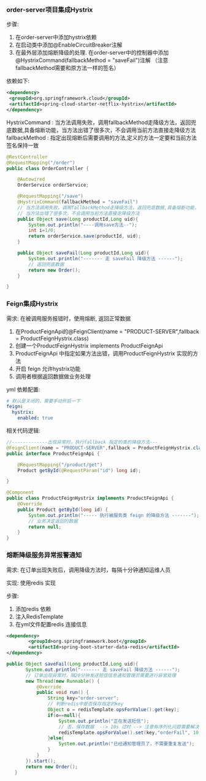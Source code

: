 ### order-server项目集成Hystrix

步骤:
1. 在order-server中添加hystrix依赖
2. 在启动类中添加@EnableCircuitBreaker注解
3. 在最外层添加熔断降级的处理. 在order-server中的控制器中添加@HystrixCommand(fallbackMethod = "saveFail")注解   （注意fallbackMethod需要和原方法一样的签名）

依赖如下:
```xml
<dependency>
 <groupId>org.springframework.cloud</groupId>
 <artifactId>spring-cloud-starter-netflix-hystrix</artifactId>
</dependency>
```


HystrixCommand : 当方法调用失败，调用fallbackMethod走降级方法，返回兜底数据,具备熔断功能，当方法出错了很多次，不会调用当前方法直接走降级方法
fallbackMethod : 指定出现熔断后需要调用的方法,定义的方法一定要和当前方法签名保持一致

```java
@RestController
@RequestMapping("/order")
public class OrderController {

    @Autowired
    OrderService orderService;

    @RequestMapping("/save")
    @HystrixCommand(fallbackMethod = "saveFail")
    // 当方法调用失败，调用fallbackMethod走降级方法，返回兜底数据,具备熔断功能，
    // 当方法出错了很多次，不会调用当前方法直接走降级方法
    public Object save(Long productId,Long uid){
        System.out.println("----调用save方法--");
        int i=1/0;
        return orderService.save(productId, uid);
    }

    public Object saveFail(Long productId,Long uid){
        System.out.println("------- 走 saveFail 降级方法 ------");
        // 返回兜底数据
        return new Order();
    }

}

```

### Feign集成Hystrix

需求: 在被调用服务报错时，使用熔断, 返回正常数据

1. 在ProductFeignApi的@FeignClient(name = "PRODUCT-SERVER",fallback = ProductFeignHystrix.class)
2. 创建一个ProductFeignHystrix implements ProductFeignApi
3. ProductFeignApi 中指定如果方法出错，调用ProductFeignHystrix 实现的方法
4. 开启 feign 允许hystrix功能
5. 调用者根据返回数据做业务处理

yml 依赖配置:
```yml
# 默认是关闭的，需要手动开启一下
feign:
  hystrix:
    enabled: true
```
相关代码逻辑:
```java
//-------------出现异常时，执行fallback 指定的类的降级方法---
@FeignClient(name = "PRODUCT-SERVER",fallback = ProductFeignHystrix.class)
public interface ProductFeignApi {

    @RequestMapping("/product/get")
    Product getById(@RequestParam("id") long id);

}

@Component
public class ProductFeignHystrix implements ProductFeignApi {
    @Override
    public Product getById(long id) {
        System.out.println("----- 执行被服务类 feign 的降级方法 -------");
        // 业务决定返回的数据
        return null;
    }
}
```


### 熔断降级服务异常报警通知

需求: 在订单出现失败后，调用降级方法时，每隔十分钟通知运维人员

实现: 使用redis 实现

步骤:
1. 添加redis 依赖
2. 注入RedisTemplate
3. 在yml文件配置redis 连接信息

```xml
<dependency>
        <groupId>org.springframework.boot</groupId>
        <artifactId>spring-boot-starter-data-redis</artifactId>
</dependency>
```

```java
public Object saveFail(Long productId,Long uid){
       System.out.println("------- 走 saveFail 降级方法 ------");
       // 订单出现异常时，隔20分钟发送短信信息通知管理员需要进行异常处理
       new Thread(new Runnable() {
           @Override
           public void run() {
               String key="order-server";
               // 判断redis中是否保存指定的key
               Object o = redisTemplate.opsForValue().get(key);
               if(o==null){
                   System.out.println("正在发送短信");
                   // 否，保存数据  --> 10s 过时 --> 注意有序列化问题需要解决
                   redisTemplate.opsForValue().set(key,"orderFail", 10,TimeUnit.SECONDS);
               }else{
                   System.out.println("已经通知管理员了，不需要重复发送");
               }
           }
       }).start();
       return new Order();
   }
```
